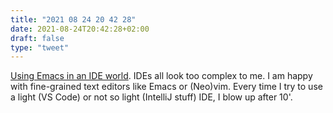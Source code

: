 ```yaml
---
title: "2021 08 24 20 42 28"
date: 2021-08-24T20:42:28+02:00
draft: false
type: "tweet"
---
```

[Using Emacs in an IDE world](https://andrewjudson.com/emacs/2021/08/23/emacs.html). IDEs all look too complex to me. I am happy with fine-grained text editors like Emacs or (Neo)vim. Every time I try to use a light (VS Code) or not so light (IntelliJ stuff) IDE, I blow up after 10'.
